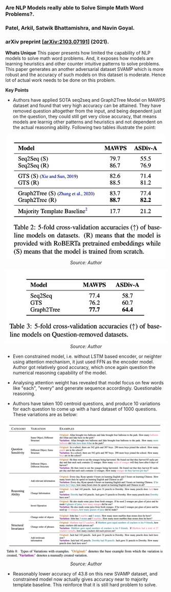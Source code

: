 ### Are NLP Models really able to Solve Simple Math Word Problems?.
### Patel, Arkil, Satwik Bhattamishra, and Navin Goyal.
### arXiv preprint [[arXiv:2103.07191](https://arxiv.org/pdf/2103.07191.pdf)] (2021).

**Whats Unique**
This paper presents how limited the capability of NLP models to solve math word problems. And, it exposes how models are learning heuristics and other counter intuitive patterns to solve problems. This paper generates an another adversarial dataset SVAMP which is more robust and the accuracy of such models on this dataset is moderate. Hence lot of actual work needs to be done on this problem.

**Key Points**
* Authors have applied SOTA seq2seq and Graph2Tree Model on MAWPS dataset and found that very high accuracy can be attained. They have removed question altogether from the input, and being dependent just on the question, they could still get very close accuracy, that means models are learnig other patterns and heuristics and not dependent on the actual reasoning ability. Following two tables illustrate the point:

<p align="center">
    <img width=600 src="images/SVAMP_table1.png">
    <em>Source: Author</em>
    </p>


<p align="center">
    <img width=600 src="images/SVAMP_table2.png">
    <em>Source: Author</em>
    </p>

* Even constrained model, i.e. without LSTM based encoder, or neighter using attention mechanism, it just used FFN as the encoder model. Author got relatively good accuracy, which once again question the numerical reasoning capability of the model.

* Analysing attention weight has revealed that model focus on few words like "each", "every" and generate sequence accordingly. Questionable reasoning.

* Authors have taken 100 centroid questions, and produce 10 variations for each question to come up with a hard dataset of 1000 questions. These variations are as below: 

<p align="center">
    <img width=600 src="images/SVAMP_variations.png">
    <em>Source: Author</em>
    </p>

* Reasonably lower accuracy of 43.8 on this new SVAMP dataset, and constrained model now actually gives accuracy near to majority template baseline. This reinforce that it is still hard problem to solve.


